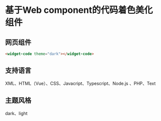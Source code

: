 # 基于Web component的代码着色美化组件


## 网页组件
```html
<widget-code theme="dark"></widget-code>
```


## 支持语言

XML、HTML（Vue）、CSS、Javacript、Typescript、Node.js 、PHP、Text


## 主题风格

dark、light
